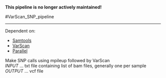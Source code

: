 **This pipeline is no longer actively maintained!**

#VarScan\_SNP\_pipeline  
********************  
Dependent on:  
* [Samtools](http://samtools.sourceforge.net)  
* [VarScan](http://varscan.sourceforge.net/index.html)  
* [Parallel](http://www.gnu.org/software/parallel)  
  
Make SNP calls using mpileup followed by VarScan  
*INPUT* ... txt file containing list of bam files, generally one per sample  
*OUTPUT* ... vcf file  
